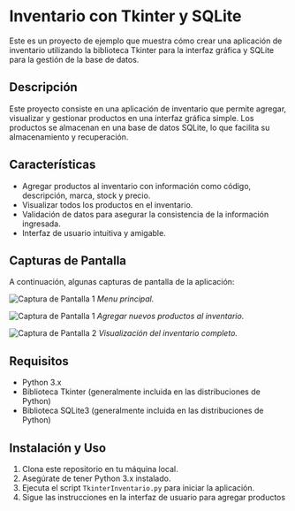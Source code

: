 # Inventario con Tkinter y SQLite

Este es un proyecto de ejemplo que muestra cómo crear una aplicación de inventario utilizando la biblioteca Tkinter para la interfaz gráfica y SQLite para la gestión de la base de datos.

## Descripción

Este proyecto consiste en una aplicación de inventario que permite agregar, visualizar y gestionar productos en una interfaz gráfica simple. Los productos se almacenan en una base de datos SQLite, lo que facilita su almacenamiento y recuperación.

## Características

- Agregar productos al inventario con información como código, descripción, marca, stock y precio.
- Visualizar todos los productos en el inventario.
- Validación de datos para asegurar la consistencia de la información ingresada.
- Interfaz de usuario intuitiva y amigable.

## Capturas de Pantalla

A continuación, algunas capturas de pantalla de la aplicación:

![Captura de Pantalla 1](screenshots/screenshot.png)
*Menu principal.*


![Captura de Pantalla 1](screenshots/screenshot2.png)
*Agregar nuevos productos al inventario.*

![Captura de Pantalla 2](screenshots/screenshot1.png)
*Visualización del inventario completo.*

## Requisitos

- Python 3.x
- Biblioteca Tkinter (generalmente incluida en las distribuciones de Python)
- Biblioteca SQLite3 (generalmente incluida en las distribuciones de Python)

## Instalación y Uso

1. Clona este repositorio en tu máquina local.
2. Asegúrate de tener Python 3.x instalado.
3. Ejecuta el script `TkinterInventario.py` para iniciar la aplicación.
4. Sigue las instrucciones en la interfaz de usuario para agregar productos

